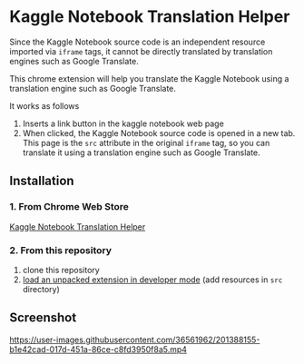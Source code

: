 # Kaggle Notebook Translation Helper

Since the Kaggle Notebook source code is an independent resource imported via `iframe` tags, it cannot be directly translated by translation engines such as Google Translate.

This chrome extension will help you translate the Kaggle Notebook using a translation engine such as Google Translate.

It works as follows
1. Inserts a link button in the kaggle notebook web page
2. When clicked, the Kaggle Notebook source code is opened in a new tab. This page is the `src` attribute in the original `iframe` tag, so you can translate it using a translation engine such as Google Translate.

## Installation

### 1. From Chrome Web Store

[Kaggle Notebook Translation Helper](https://chrome.google.com/webstore/detail/kaggle-notebook-translati/pbmmnjfppdiejknmcbibbhpgibhggboc)

### 2. From this repository

1. clone this repository
2. [load an unpacked extension in developer mode][manual] (add resources in `src` directory)

[manual]: https://developer.chrome.com/docs/extensions/mv3/getstarted/development-basics/#load-unpacked

## Screenshot

https://user-images.githubusercontent.com/36561962/201388155-b1e42cad-017d-451a-86ce-c8fd3950f8a5.mp4
